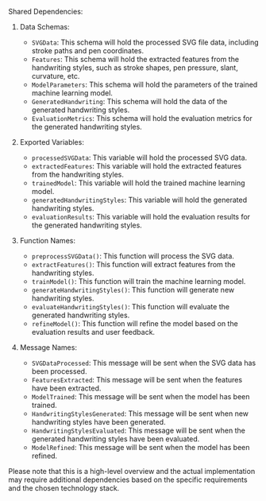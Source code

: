 Shared Dependencies:

1. Data Schemas:
   - `SVGData`: This schema will hold the processed SVG file data, including stroke paths and pen coordinates.
   - `Features`: This schema will hold the extracted features from the handwriting styles, such as stroke shapes, pen pressure, slant, curvature, etc.
   - `ModelParameters`: This schema will hold the parameters of the trained machine learning model.
   - `GeneratedHandwriting`: This schema will hold the data of the generated handwriting styles.
   - `EvaluationMetrics`: This schema will hold the evaluation metrics for the generated handwriting styles.

2. Exported Variables:
   - `processedSVGData`: This variable will hold the processed SVG data.
   - `extractedFeatures`: This variable will hold the extracted features from the handwriting styles.
   - `trainedModel`: This variable will hold the trained machine learning model.
   - `generatedHandwritingStyles`: This variable will hold the generated handwriting styles.
   - `evaluationResults`: This variable will hold the evaluation results for the generated handwriting styles.

3. Function Names:
   - `preprocessSVGData()`: This function will process the SVG data.
   - `extractFeatures()`: This function will extract features from the handwriting styles.
   - `trainModel()`: This function will train the machine learning model.
   - `generateHandwritingStyles()`: This function will generate new handwriting styles.
   - `evaluateHandwritingStyles()`: This function will evaluate the generated handwriting styles.
   - `refineModel()`: This function will refine the model based on the evaluation results and user feedback.

4. Message Names:
   - `SVGDataProcessed`: This message will be sent when the SVG data has been processed.
   - `FeaturesExtracted`: This message will be sent when the features have been extracted.
   - `ModelTrained`: This message will be sent when the model has been trained.
   - `HandwritingStylesGenerated`: This message will be sent when new handwriting styles have been generated.
   - `HandwritingStylesEvaluated`: This message will be sent when the generated handwriting styles have been evaluated.
   - `ModelRefined`: This message will be sent when the model has been refined.

Please note that this is a high-level overview and the actual implementation may require additional dependencies based on the specific requirements and the chosen technology stack.
